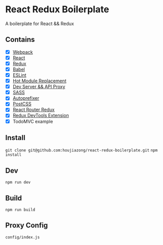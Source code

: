 # React Redux Boilerplate

A boilerplate for React && Redux

## Contains

- [x] [Webpack](https://webpack.github.io)
- [x] [React](https://facebook.github.io/react/)
- [x] [Redux](https://github.com/reactjs/redux)
- [x] [Babel](https://babeljs.io/)
- [x] [ESLint](http://eslint.org/)
- [x] [Hot Module Replacement](https://webpack.github.io/docs/hot-module-replacement.html)
- [x] [Dev Server && API Proxy](https://webpack.github.io/docs/webpack-dev-server.html)
- [x] [SASS](http://sass-lang.com/)
- [x] [Autoprefixer](https://github.com/postcss/autoprefixer)
- [x] [PostCSS](https://github.com/postcss/postcss)
- [x] [React Router Redux](https://github.com/reactjs/react-router-redux)
- [x] [Redux DevTools Extension](https://github.com/zalmoxisus/redux-devtools-extension)
- [x] TodoMVC example

## Install

`git clone git@github.com:houjiazong/react-redux-boilerplate.git`
`npm install`

## Dev

`npm run dev`

## Build

`npm run build`

## Proxy Config

`config/index.js`
